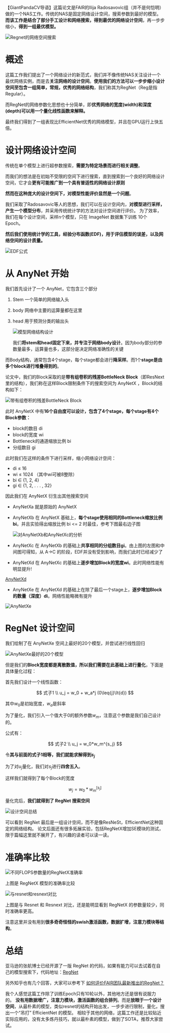 【GiantPandaCV导语】这篇论文是FAIR的Ilija Radosavovic组（并不是何恺明）做的一个NAS工作。传统的NAS是固定网络设计空间，搜索参数到最好的模型。**而该工作是结合了部分手工设计和网络搜索，得到最优的网络设计空间**，再一步步缩小，**得到一组最优模型。**

![Regnet的网络空间搜索](https://img-blog.csdnimg.cn/20201114075206772.png?x-oss-process=image/watermark,type_ZmFuZ3poZW5naGVpdGk,shadow_10,text_aHR0cHM6Ly9ibG9nLmNzZG4ubmV0L3dlaXhpbl80NDEwNjkyOA==,size_16,color_FFFFFF,t_70#pic_center)

# 概述

这篇工作我们提出了一个网络设计的新范式，我们并不像传统NAS关注设计一个最优网络实例，而是去**关注网络的设计空间**。**使用我们的方法可以一步步缩小设计空间至包含一组简单，常规，优秀的网络结构**，我们称其为RegNet（Reg是指Regular）。

而RegNet的网络参数化思想也十分简单，即**优秀网络的宽度(width)和深度(depth)可以用一个量化线性函数来解释。**

最终我们得到了一组表现比EfficientNet优秀的网络模型，并且在GPU运行上快五倍。

# 设计网络设计空间

传统在单个模型上进行超参数搜索，**需要为特定场景而进行相关调整**。 

而我们的想法是在初始不受限的空间下进行搜索，直到搜索到一个良好的网络设计空间，它才会**更有可能推广到一个具有普适性的网络设计原则**

**然而在这种庞大的设计空间下，对模型性能评价显然是一个问题**。

我们采取了Radosavovic等人的思想，我们可以在设计空间内，**对模型进行采样，产生一个模型分布**，并采用传统统计学的方法对设计空间进行评价。
为了效率，我们在每个设计空间，采样n个模型，只在 ImageNet 数据集下训练 10个 Epoch。

**然后我们使用统计学的工具，经验分布函数(EDF)，用于评估模型的误差，以及网络空间的设计质量。**

![EDF公式](https://img-blog.csdnimg.cn/20201114081541977.png#pic_center)

# 从 AnyNet 开始

我们首先设计了一个 AnyNet，它包含三个部分

1. Stem 一个简单的网络输入头
2. body 网络中主要的运算量都在这里
3. head 用于预测分类的输出头

   ![模型网络结构设计](https://img-blog.csdnimg.cn/20201114082431980.png?x-oss-process=image/watermark,type_ZmFuZ3poZW5naGVpdGk,shadow_10,text_aHR0cHM6Ly9ibG9nLmNzZG4ubmV0L3dlaXhpbl80NDEwNjkyOA==,size_16,color_FFFFFF,t_70#pic_center)
   
   我们**将stem和head固定下来，并专注于网络body设计**。因为body部分的参数量最多，运算量也多，这部分是决定网络准确性的关键

而Body结构，通常包含4个stage，每个stage都会进行**降采样**。而1个**stage是由多个block进行堆叠得到的**。

论文中，我们的Block采取的是**带有组卷积的残差BottleNeck Block**（即ResNext里的结构），我们称在这样Block限制条件下的搜索空间为 AnyNetX
，Block的结构如下：

![带有组卷积的残差BottleNeck Block](https://img-blog.csdnimg.cn/20201114083945773.png?x-oss-process=image/watermark,type_ZmFuZ3poZW5naGVpdGk,shadow_10,text_aHR0cHM6Ly9ibG9nLmNzZG4ubmV0L3dlaXhpbl80NDEwNjkyOA==,size_16,color_FFFFFF,t_70#pic_center)

此时 AnyNetX 中有**16个自由度可以设计，包含了4个stage，每个stage有4个Block参数：**

- block的数目 di
- block的宽度 wi
- Bottleneck的通道缩放比例 bi
- 分组数目 gi

此时我们在这样的条件下进行采样，缩小网络设计空间：

- di ≤ 16
- wi ≤ 1024 （其中wi可被8整除）
- bi ∈ {1, 2, 4}
- gi ∈ {1, 2, . . . , 32}

因此我们在 AnyNetX 衍生出其他搜索空间

- AnyNetXa 就是原始的 AnyNetX
- AnyNetXb 在 AnyNetX 基础上，**每个stage使用相同的Bottleneck缩放比例bi**。并且实验得出缩放比例 bi <= 2 时最佳，参考下图最右边子图

  ![对AnyNetXb和AnyNetXc的分析](https://img-blog.csdnimg.cn/20201114085103733.png?x-oss-process=image/watermark,type_ZmFuZ3poZW5naGVpdGk,shadow_10,text_aHR0cHM6Ly9ibG9nLmNzZG4ubmV0L3dlaXhpbl80NDEwNjkyOA==,size_16,color_FFFFFF,t_70#pic_center)
  
- AnyNetXc 在 AnyNetXb 的基础上**共享相同的分组数目gi**。由上图的左图和中间图可得知，从 A->C 的阶段，EDF并没有受到影响，而我们此时已经减少了
- AnyNetXd 在 AnyNetXc 的基础上**逐步增加Block的宽度wi**。此时网络性能有明显提升!

[AnyNetXd](https://img-blog.csdnimg.cn/20201114090819938.png?x-oss-process=image/watermark,type_ZmFuZ3poZW5naGVpdGk,shadow_10,text_aHR0cHM6Ly9ibG9nLmNzZG4ubmV0L3dlaXhpbl80NDEwNjkyOA==,size_16,color_FFFFFF,t_70#pic_center)

- AnyNetXe 在 AnyNetXd 的基础上在除了最后一个stage上，**逐步增加Block的数量（深度）di**。网络性能略微有提升

![AnyNetXe](https://img-blog.csdnimg.cn/20201114091037754.png#pic_center)

# RegNet 设计空间

我们绘制了在 AnyNetXe 空间上最好的20个模型，并尝试进行线性回归

![AnyNetXe最好的20个模型](https://img-blog.csdnimg.cn/20201114092141978.png?x-oss-process=image/watermark,type_ZmFuZ3poZW5naGVpdGk,shadow_10,text_aHR0cHM6Ly9ibG9nLmNzZG4ubmV0L3dlaXhpbl80NDEwNjkyOA==,size_16,color_FFFFFF,t_70#pic_center)

但是我们的**Block宽度都是离散数值，所以我们需要在此基础上进行量化**，下面是具体量化过程：

首先我们设计一个线性函数：

$$
式子1 \\
u_j = w_0 + w_a*j (0\leq{j}\lt{d}) 
$$

其中$w_0$是初始宽度，$w_a$是斜率

为了量化，我们引入一个值大于0的额外参数$w_m$，注意这个参数是我们自己设计的。

公式有：

$$
式子2 \\
u_j = w_0*w_m^{s_j}
$$

令**其与前面的式子1相等，我们就能求解得到$s_j$**

为了对$u_j$量化，我们对$s_j$进行**四舍五入**。

这样我们就得到了每个Block的宽度

$$
w_j = w_0*w_m^{[s_j]}
$$

量化完后，**我们就得到了 RegNet 搜索空间**

![设计空间总结](https://img-blog.csdnimg.cn/20201114100437619.png?x-oss-process=image/watermark,type_ZmFuZ3poZW5naGVpdGk,shadow_10,text_aHR0cHM6Ly9ibG9nLmNzZG4ubmV0L3dlaXhpbl80NDEwNjkyOA==,size_16,color_FFFFFF,t_70#pic_center)

可以看到 RegNet 最后是一组设计空间，而不是像ResNeSt，EfficientNet这种固定的网络结构。
论文后面还有很多拓展实验，包括RegNetX增加SE模块的测试，限于篇幅这里就不展开了，有兴趣的读者可以读一读。

# 准确率比较

![不同FLOPS参数量的RegNetX准确率](https://img-blog.csdnimg.cn/20201114101232636.png?x-oss-process=image/watermark,type_ZmFuZ3poZW5naGVpdGk,shadow_10,text_aHR0cHM6Ly9ibG9nLmNzZG4ubmV0L3dlaXhpbl80NDEwNjkyOA==,size_16,color_FFFFFF,t_70#pic_center)

上图是 RegNetX 模型的准确率比较

![与resnet和resnext对比](https://img-blog.csdnimg.cn/20201114101331799.png?x-oss-process=image/watermark,type_ZmFuZ3poZW5naGVpdGk,shadow_10,text_aHR0cHM6Ly9ibG9nLmNzZG4ubmV0L3dlaXhpbl80NDEwNjkyOA==,size_16,color_FFFFFF,t_70#pic_center)

上图是与 Resnet 和 Resnext 对比，还是能明显看到 RegNetX 的参数量较少，同时准确率更高。

注意这里并没有用到**很多奇奇怪怪的swish激活函数，数据扩增，注意力模块等结构**。

# 总结

亚马逊的张航博士已经开源了一版 RegNet 的代码，如果有能力可以去试着在自己的模型搜索下，代码地址：[RegNet](https://github.com/zhanghang1989/RegNet-Search-PyTorch)

另外知乎也有几个回答，大家可以参考下
[如何评价FAIR团队最新推出的RegNet？](https://www.zhihu.com/question/384255803/answer/1122828283)

我个人感觉这篇工作除了训练Epoch只有10轮以外，其他地方还是很有说服力的。
**没有用数据增广，注意力模块，激活函数的组合排列**。而是**放眼于一个设计空间**，从最朴素的模型，类似resnet的结构开始出发，一步步进行限制，量化，搜出一个“吊打” EfficientNet 的模型。
相较于其他的网络，这篇工作还是比较贴近实际应用的，没有太多炼丹技巧，就以最朴素的模型，做到了SOTA，推荐大家尝试。